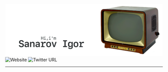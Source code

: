 [![GitHub Banner Sanarov](./assets/GitHubHeaderSanarov.gif)](https://sanarov.dev)
![Website](https://img.shields.io/website?style=flat-square&url=https%3A%2F%2Fsanarov.dev)
![Twitter URL](https://img.shields.io/twitter/url?label=twitter&style=social&url=https%3A%2F%2Ftwitter.com%2Fsanarov_dev)
***
